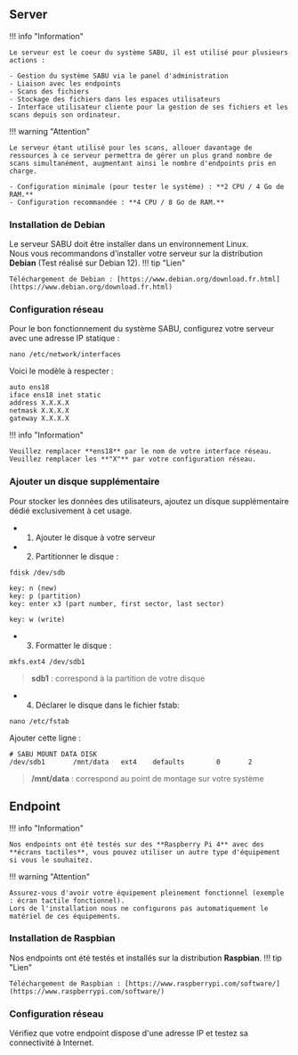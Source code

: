 ## Server
!!! info "Information"

    Le serveur est le coeur du système SABU, il est utilisé pour plusieurs actions :

    - Gestion du système SABU via le panel d'administration
    - Liaison avec les endpoints
    - Scans des fichiers
    - Stockage des fichiers dans les espaces utilisateurs
    - Interface utilisateur cliente pour la gestion de ses fichiers et les scans depuis son ordinateur.

!!! warning "Attention"

    Le serveur étant utilisé pour les scans, allouer davantage de ressources à ce serveur permettra de gérer un plus grand nombre de scans simultanément, augmentant ainsi le nombre d'endpoints pris en charge.

    - Configuration minimale (pour tester le système) : **2 CPU / 4 Go de RAM.**  
    - Configuration recommandée : **4 CPU / 8 Go de RAM.**

### Installation de Debian
Le serveur SABU doit être installer dans un environnement Linux.  
Nous vous recommandons d'installer votre serveur sur la distribution **Debian** (Test réalisé sur Debian 12).
!!! tip "Lien"

    Téléchargement de Debian : [https://www.debian.org/download.fr.html](https://www.debian.org/download.fr.html)

### Configuration réseau
Pour le bon fonctionnement du système SABU, configurez votre serveur avec une adresse IP statique :
```
nano /etc/network/interfaces
```
Voici le modèle à respecter :
```
auto ens18
iface ens18 inet static
address X.X.X.X
netmask X.X.X.X
gateway X.X.X.X
```
!!! info "Information"

    Veuillez remplacer **ens18** par le nom de votre interface réseau.  
    Veuillez remplacer les **"X"** par votre configuration réseau.

### Ajouter un disque supplémentaire
Pour stocker les données des utilisateurs, ajoutez un disque supplémentaire dédié exclusivement à cet usage.

- 1) Ajouter le disque à votre serveur
- 2) Partitionner le disque :
```
fdisk /dev/sdb

key: n (new)
key: p (partition)
key: enter x3 (part number, first sector, last sector)

key: w (write)
```
- 3) Formatter le disque :
```
mkfs.ext4 /dev/sdb1
```
> **sdb1** : correspond à la partition de votre disque
- 4) Déclarer le disque dans le fichier fstab:
```
nano /etc/fstab
```
Ajouter cette ligne :
```
# SABU MOUNT DATA DISK
/dev/sdb1       /mnt/data   ext4    defaults        0       2
```
> **/mnt/data** : correspond au point de montage sur votre système


## Endpoint
!!! info "Information"

    Nos endpoints ont été testés sur des **Raspberry Pi 4** avec des **écrans tactiles**, vous pouvez utiliser un autre type d'équipement si vous le souhaitez.

!!! warning "Attention"

    Assurez-vous d'avoir votre équipement pleinement fonctionnel (exemple : écran tactile fonctionnel).  
    Lors de l'installation nous ne configurons pas automatiquement le matériel de ces équipements.

### Installation de Raspbian
Nos endpoints ont été testés et installés sur la distribution **Raspbian**.
!!! tip "Lien"

    Téléchargement de Raspbian : [https://www.raspberrypi.com/software/](https://www.raspberrypi.com/software/)

### Configuration réseau
Vérifiez que votre endpoint dispose d'une adresse IP et testez sa connectivité à Internet.
